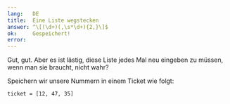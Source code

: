 ```yaml
---
lang:   DE
title:  Eine Liste wegstecken
answer: ^\[(\d+)(,\s*\d+){2,}\]$
ok:     Gespeichert!
error:  
---
```


Gut, gut. Aber es ist lästig, diese Liste jedes Mal neu eingeben zu müssen, 
wenn man sie braucht, nicht wahr?

Speichern wir unsere Nummern in einem Ticket wie folgt: 

    ticket = [12, 47, 35]
